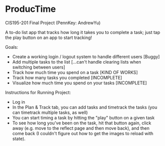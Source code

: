 # ProducTime
CIS195-201 Final Project (PennKey: AndrewYu)

A to-do list app that tracks how long it takes you to complete a task; just tap the play button on an app to start tracking!

Goals:
* Create a working login / logout system to handle different users [Buggy]
* Add multiple tasks to the list [...can't handle clearing lists when switching between users]
* Track how much time you spend on a task [KIND OF WORKS]
* Track how many tasks you completed [INCOMPLETE]
* Visualize how much time you spend on your tasks [INCOMPLETE]

Instructions for Running Project:
- Log in
- In the Plan & Track tab, you can add tasks and timetrack the tasks (you can timetrack multiple tasks, as well)
- You can start timing a task by hitting the "play" button on a given task
- To see how long you've been on the task, hit that button again, click away (e.g. move to the reflect page and then move back), and then come back (I couldn't figure out how to get the images to reload with state).
